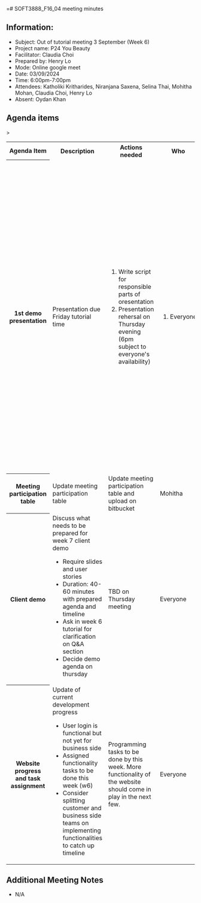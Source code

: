 =# SOFT3888_F16_04 meeting minutes

## Information:
- Subject: Out of tutorial meeting 3 September (Week 6)
- Project name: P24 You Beauty
- Facilitator: Claudia Choi
- Prepared by: Henry Lo
- Mode: Online google meet
- Date: 03/09/2024
- Time: 6:00pm-7:00pm
- Attendees: Katholiki Kritharides, Niranjana Saxena,  Selina Thai, Mohitha Mohan, Claudia Choi, Henry Lo
- Absent: Oydan Khan

## Agenda items

<table>

<tr>
    <th> Agenda Item </th>
    <th> Description </th>
    <th> Actions needed</th>
    <th> Who </th>>
    <th> Notes/Decisions </th>
</tr>

<tr>
    <th> 1st demo presentation</th>
    <td> Presentation due Friday tutorial time 
    </td>
    <td><ol>
        <li>Write script for responsible parts of oresentation</li>
        <li>Presentation rehersal on Thursday evening (6pm subject to everyone's availability)
        </li>
    </ol>
    </td>
    <td><ol>
        <li>Everyone</li>
    </ol>
    </td>
    <td><ul>
        <li>Mohitha to talk about overview and stakeholder (1m)</li>
        <li>Henry to talk about requirements (1m)</li>
        <li>Kathy to talk about testing plan (1m)</li>
        <li>Oydan to talk about implemented user stories (3m)</li>
        <li>(?) to talk about plan for other stories (30s)        </li>
        <li>(?) to talk about system architecture (1m)        </li>
        <li>(?) to talk about system architecture (1m)        </li>
        <li>(?) to talk about potential risks (30s)        </li>
        <li>(?) to talk about group process (1m)        </li>
        <li>(?) to talk about Discipline (30s)        </li>
    </ul></td>
</tr>

<tr>
    <th> Meeting participation table </th>
    <td> Update meeting participation table</td>
    <td> Update meeting participation table and upload on bitbucket</td>
    <td> Mohitha
    </td>
    <td>Finish by next week</td>
</tr>

<tr>
    <th> Client demo </th>
    <td> Discuss what needs to be prepared for week 7 client demo
        <ul>
        <li>Require slides and user stories</li>
        <li>Duration: 40-60 minutes with prepared agenda and timeline</li>
        <li>Ask in week 6 tutorial for clarification on Q&A section</li>
        <li>Decide demo agenda on thursday</li>
        </ul>
    </td>
    <td>TBD on Thursday meeting</td>
    <td>Everyone   </td>
    <td>
    </td>
</tr>

<tr>
    <th> Website progress and task assignment </th>
    <td> Update of current development progress
        <ul>
        <li>User login is functional but not yet for business side</li>
        <li>Assigned functionality tasks to be done this week (w6)</li>
        <li>Consider splitting customer and business side teams on implementing functionalities to catch up timeline</li>
        </ul>
    </td>
    <td>Programming tasks to be done by this week. More functionality of the website should come in play in the next few.</td>
    <td>Everyone</td>
    <td>
    </td>
</tr>



</table>

## Additional Meeting Notes
- N/A